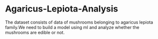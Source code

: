 # Agaricus-Lepiota-Analysis
The dataset consists of data of mushrooms belonging to agaricus lepiota family.We need to build a model using ml and analyze whether the mushrooms are edible or not.
